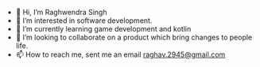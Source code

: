 - 👋 Hi, I’m Raghwendra Singh
- 👀 I’m interested in software development. 
- 🌱 I’m currently learning game development and kotlin
- 💞️ I’m looking to collaborate on a product which bring changes to people life.
- 📫 How to reach me, sent me an email raghav.2945@gmail.com

<!---
raghav2945/raghav2945 is a ✨ special ✨ repository because its `README.md` (this file) appears on your GitHub profile.
You can click the Preview link to take a look at your changes.
--->
